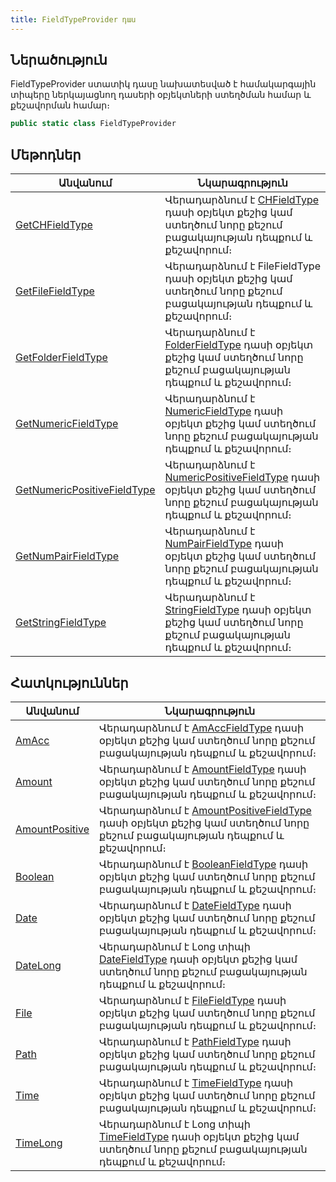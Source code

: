 ```yaml
---
title: FieldTypeProvider դաս
---
```


## Ներածություն

FieldTypeProvider ստատիկ դասը նախատեսված է համակարգային տիպերը ներկայացնող դասերի օբյեկտների ստեղծման համար և քեշավորման համար։

```c#
public static class FieldTypeProvider
```

## Մեթոդներ

| Անվանում | Նկարագրություն |
|----------|----------------|
| [GetCHFieldType](FieldTypeProvider/GetCHFieldType.md) | Վերադարձնում է [CHFieldType](system_types.md#chfieldtype) դասի օբյեկտ քեշից կամ ստեղծում նորը քեշում բացակայության դեպքում և քեշավորում։ |
| [GetFileFieldType](FieldTypeProvider/GetFileFieldType.md) | Վերադարձնում է FileFieldType դասի օբյեկտ քեշից կամ ստեղծում նորը քեշում բացակայության դեպքում և քեշավորում։ |
| [GetFolderFieldType](FieldTypeProvider/GetFolderFieldType.md) | Վերադարձնում է [FolderFieldType](system_types.md#folderfieldtype) դասի օբյեկտ քեշից կամ ստեղծում նորը քեշում բացակայության դեպքում և քեշավորում։ |
| [GetNumericFieldType](FieldTypeProvider/GetNumericFieldType.md) | Վերադարձնում է [NumericFieldType](system_types.md#numericfieldtype) դասի օբյեկտ քեշից կամ ստեղծում նորը քեշում բացակայության դեպքում և քեշավորում։ |
| [GetNumericPositiveFieldType](FieldTypeProvider/GetNumericPositiveFieldType.md) | Վերադարձնում է [NumericPositiveFieldType](system_types.md#numericpositivefieldtype) դասի օբյեկտ քեշից կամ ստեղծում նորը քեշում բացակայության դեպքում և քեշավորում։ |
| [GetNumPairFieldType](FieldTypeProvider/GetNumPairFieldType.md) | Վերադարձնում է [NumPairFieldType](system_types.md#numericpositivefieldtype) դասի օբյեկտ քեշից կամ ստեղծում նորը քեշում բացակայության դեպքում և քեշավորում։ |
| [GetStringFieldType](FieldTypeProvider/GetStringFieldType.md) | Վերադարձնում է [StringFieldType](system_types.md#stringfieldtype) դասի օբյեկտ քեշից կամ ստեղծում նորը քեշում բացակայության դեպքում և քեշավորում։ |

## Հատկություններ

| Անվանում | Նկարագրություն |
|----------|----------------|
| [AmAcc](FieldTypeProvider/AmAcc.md) | Վերադարձնում է [AmAccFieldType](system_types.md#amaccfieldtype) դասի օբյեկտ քեշից կամ ստեղծում նորը քեշում բացակայության դեպքում և քեշավորում։ |
| [Amount](FieldTypeProvider/Amount.md) | Վերադարձնում է [AmountFieldType](system_types.md#amaccfieldtype) դասի օբյեկտ քեշից կամ ստեղծում նորը քեշում բացակայության դեպքում և քեշավորում։ |
| [AmountPositive](FieldTypeProvider/AmountPositive.md) | Վերադարձնում է [AmountPositiveFieldType](system_types.md#amountpositivefieldtype) դասի օբյեկտ քեշից կամ ստեղծում նորը քեշում բացակայության դեպքում և քեշավորում։ |
| [Boolean](FieldTypeProvider/Boolean.md) | Վերադարձնում է [BooleanFieldType](system_types.md#booleanfieldtype) դասի օբյեկտ քեշից կամ ստեղծում նորը քեշում բացակայության դեպքում և քեշավորում։ |
| [Date](FieldTypeProvider/Date.md) | Վերադարձնում է [DateFieldType](system_types.md#datefieldtype) դասի օբյեկտ քեշից կամ ստեղծում նորը քեշում բացակայության դեպքում և քեշավորում։ |
| [DateLong](FieldTypeProvider/DateLong.md) | Վերադարձնում է Long տիպի [DateFieldType](system_types.md#datefieldtype) դասի օբյեկտ քեշից կամ ստեղծում նորը քեշում բացակայության դեպքում և քեշավորում։ |
| [File](FieldTypeProvider/File.md) | Վերադարձնում է [FileFieldType](system_types.md#filefieldtype) դասի օբյեկտ քեշից կամ ստեղծում նորը քեշում բացակայության դեպքում և քեշավորում։ |
| [Path](FieldTypeProvider/Path.md) | Վերադարձնում է [PathFieldType](system_types.md#pathfieldtype) դասի օբյեկտ քեշից կամ ստեղծում նորը քեշում բացակայության դեպքում և քեշավորում։ |
| [Time](FieldTypeProvider/Time.md) | Վերադարձնում է [TimeFieldType](system_types.md#timefieldtype) դասի օբյեկտ քեշից կամ ստեղծում նորը քեշում բացակայության դեպքում և քեշավորում։ |
| [TimeLong](FieldTypeProvider/TimeLong.md) | Վերադարձնում է Long տիպի [TimeFieldType](system_types.md#timefieldtype) դասի օբյեկտ քեշից կամ ստեղծում նորը քեշում բացակայության դեպքում և քեշավորում։ |
